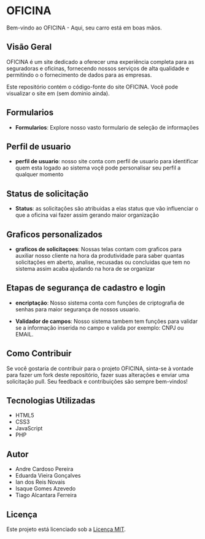 # OFICINA

Bem-vindo ao OFICINA - Aqui, seu carro está em boas mãos.

## Visão Geral

OFICINA é um site dedicado a oferecer uma experiência completa para as seguradoras e oficinas, fornecendo nossos serviços de alta qualidade e permitindo o o fornecimento de dados para as empresas.

Este repositório contém o código-fonte do site OFICINA. Você pode visualizar o site em (sem dominio ainda).

## Formularios 

- **Formularios**: Explore nosso vasto formulario de seleção de informações

## Perfil de usuario

- **perfil de usuario**: nosso site conta com perfil de usuario para identificar quem esta logado ao sistema voçê pode personalisar seu perfil a qualquer momento

## Status de solicitação 

- **Status**: as solicitaçôes são atribuidas a elas status que vão influenciar o que a oficina vai fazer assim gerando maior organização

## Graficos personalizados 

- **graficos de solicitaçoes**: Nossas telas contam com graficos para auxiliar nosso cliente na hora da produtividade para saber quantas solicitações em aberto, analise, recusadas ou concluidas que tem no sistema assim acaba ajudando na hora de se organizar

## Etapas de segurança de cadastro e login

- **encriptação**: Nosso sistema conta com funções de criptografia de senhas para maior segurança de nossos usuario.

- **Validador de campos**: Nosso sistema tambem tem funções para validar se a informação inserida no campo e valida por exemplo: CNPJ ou EMAIL.

## Como Contribuir

Se você gostaria de contribuir para o projeto OFICINA, sinta-se à vontade para fazer um fork deste repositório, fazer suas alterações e enviar uma solicitação pull. Seu feedback e contribuições são sempre bem-vindos!

## Tecnologias Utilizadas

- HTML5
- CSS3
- JavaScript
- PHP

## Autor

- Andre Cardoso Pereira
- Eduarda Vieira Gonçalves
- Ian dos Reis Novais
- Isaque Gomes Azevedo
- Tiago Alcantara Ferreira

## Licença

Este projeto está licenciado sob a [Licença MIT](LICENSE).
